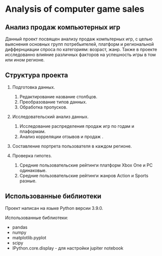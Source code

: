# Analysis of computer game sales
## Анализ продаж компьютерных игр
Данный проект посвящен анализу продаж компьтерных игр, с целью выяснения основных групп потребьителей, платформ и региональной диффернциации спроса по категориям: возраст, жанр. 
Также в проекте исследованно влияние различных факторов на успешность игры в том или ином регионе.

## Структура проекта
1. Подготовка данных.
   1. Редактирование название столбцов.
   2. Преобразование типов данных.
   3. Обработка пропусков.

2. Исследовательский анализ данных.
    1. Исследование распределения продаж игр по годам и плаформам.
    2. Анализ корреляции отзывов и продаж .
    
3. Составление портрета пользователя в каждом регионе.
4. Проверка гипотез.
    1. Средние пользовательские рейтинги платформ Xbox One и PC одинаковые.
    2. Средние пользовательские рейтинги жанров Action и Sports разные.

## Использованные библиотеки
Проект написан на языке Python версии 3.9.0.

Использованные библиотеки:
* pandas 
* numpy 
* matplotlib.pyplot 
* scipy 
* IPython.core.display  - для настройки jupiter notebook

